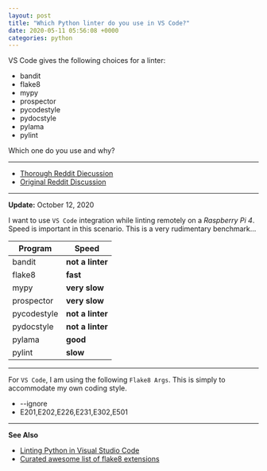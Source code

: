 ```yaml
---
layout: post
title: "Which Python linter do you use in VS Code?"
date: 2020-05-11 05:56:08 +0000
categories: python
---
```


VS Code gives the following choices for a linter:

* bandit
* flake8
* mypy
* prospector
* pycodestyle
* pydocstyle
* pylama
* pylint

Which one do you use and why?

___


* [Thorough Reddit Diecussion](https://www.reddit.com/r/Python/comments/jar4rd/linters_which_one/)
* [Original Reddit Discussion](https://www.reddit.com/r/Python/comments/gheine/which_linter_do_you_use_in_vs_code/)

___

**Update:** October 12, 2020

I want to use `VS Code` integration while linting remotely on a *Raspberry Pi 4*.  Speed is important in this scenario.
This is a very rudimentary benchmark...

Program | Speed
--------| -----
bandit      | **not a linter**
flake8      | **fast**
mypy        | **very slow**
prospector  | **very slow**
pycodestyle | **not a linter**
pydocstyle  | **not a linter**
pylama      | **good**
pylint      | **slow**

___

For `VS Code`, I am using the following `Flake8 Args`.  This is simply to accommodate my own coding style.

* --ignore
* E201,E202,E226,E231,E302,E501

___

**See Also**

* [Linting Python in Visual Studio Code](https://code.visualstudio.com/docs/python/linting)
* [Curated awesome list of flake8 extensions](https://github.com/DmytroLitvinov/awesome-flake8-extensions)

